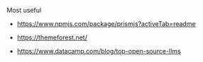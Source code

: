 Most useful

- https://www.npmjs.com/package/prismjs?activeTab=readme

- https://themeforest.net/

- https://www.datacamp.com/blog/top-open-source-llms

